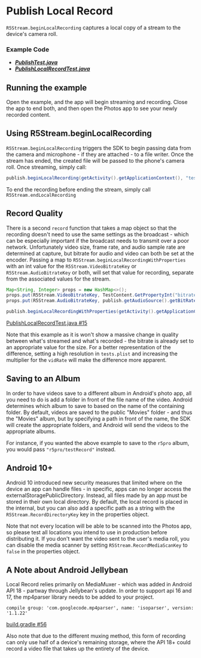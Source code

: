 # Publish Local Record

`R5Stream.beginLocalRecording` captures a local copy of a stream to the device's camera roll.

### Example Code

- ***[PublishTest.java](../PublishTest/PublishTest.java)***
- ***[PublishLocalRecordTest.java](PublishLocalRecordTest.java)***

## Running the example

Open the example, and the app will begin streaming and recording. Close the app to end both, and then open the Photos app to see your newly recorded content.

## Using R5Stream.beginLocalRecording

`R5Stream.beginLocalRecording` triggers the SDK to begin passing data from the camera and microphone - if they are attached - to a file writer. Once the stream has ended, the created file will be passed to the phone's camera roll. Once streaming, simply call:

```Java
publish.beginLocalRecording(getActivity().getApplicationContext(), "testRecord");
```

To end the recording before ending the stream, simply call `R5Stream.endLocalRecording`

## Record Quality

There is a second `record` function that takes a map object so that the recording doesn't need to use the same settings as the broadcast - which can be especially important if the broadcast needs to transmit over a poor network. Unfortunately video size, frame rate, and audio sample rate are determined at capture, but bitrate for audio and video can both be set at the encoder. Passing a map to `R5Stream.beginLocalRecordingWithProperties` with an int value for the `R5Stream.VideoBitrateKey` or `R5Stream.AudioBitrateKey` or both, will set that value for recording, separate from the associated values for the stream.

```Java
Map<String, Integer> props = new HashMap<>();
props.put(R5Stream.VideoBitrateKey, TestContent.GetPropertyInt("bitrate") * 2);
props.put(R5Stream.AudioBitrateKey, publish.getAudioSource().getBitRate() * 2);

publish.beginLocalRecordingWithProperties(getActivity().getApplicationContext(), "testRecord", props);
```

[PublishLocalRecordTest.java #15](PublishLocalRecordTest.java#L21)

Note that this example as it is won't show a massive change in quality between what's streamed and what's recorded - the bitrate is already set to an appropriate value for the size. For a better representation of the difference, setting a high resolution in `tests.plist` and increasing the multiplier for the `vidRate` will make the difference more apparent.

## Saving to an Album

In order to have videos save to a different album in Android's photo app, all you need to do is add a folder in front of the file name of the video. Android determines which album to save to based on the name of the containing folder. By default, videos are saved to the public "Movies" folder - and thus the "Movies" album, but by specifying a path in front of the name, the SDK will create the appropriate folders, and Android will send the videos to the appropriate albums.

For instance, if you wanted the above example to save to the `r5pro` album, you would pass `"r5pro/testRecord"` instead.

## Android 10+

Android 10 introduced new security measures that limited where on the device an app can handle files - in specific, apps can no longer access the externalStoragePublicDirectory. Instead, all files made by an app must be stored in their own local directory. By default, the local record is placed in the internal, but you can also add a specific path as a string with the `R5Stream.RecordDirectoryKey` key in the properties object.

Note that not every location will be able to be scanned into the Photos app, so please test all locations you intend to use in production before distributing it. If you don't want the video sent to the user's media roll, you can disable the media scanner by setting `R5Stream.RecordMediaScanKey` to `false` in the properties object.

## A Note about Android Jellybean

Local Record relies primarily on MediaMuxer - which was added in Android API 18 - partway through Jellybean's update. In order to support api 16 and 17, the mp4parser library needs to be added to your project.

```
compile group: 'com.googlecode.mp4parser', name: 'isoparser', version: '1.1.22'
```

[build.gradle #56](../../../../../../../build.gradle#L56)

Also note that due to the different muxing method, this form of recording can only use half of a device's remaining storage, where the API 18+ could record a video file that takes up the entirety of the device.
